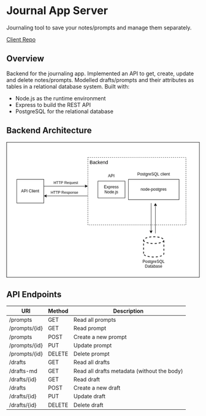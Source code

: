 # Journal App Server

Journaling tool to save your notes/prompts and manage them separately.

[Client Repo](github.com/almeidavc/journal-app-client)

<!-- Overview + Technologies used -->

## Overview

Backend for the journaling app. Implemented an API to get, create, update and delete notes/prompts. Modelled drafts/prompts and their attributes as tables in a relational database system. Built with:

- Node.js as the runtime environment
- Express to build the REST API
- PostgreSQL for the relational database

<!-- Backend Architecture + API Endpoints -->

## Backend Architecture

![Backend Architecture](./backend-architecture.png)

## API Endpoints

| URI           | Method | Description                                 |
| ------------- | ------ | ------------------------------------------- |
| /prompts      | GET    | Read all prompts                            |
| /prompts/{id} | GET    | Read prompt                                 |
| /prompts      | POST   | Create a new prompt                         |
| /prompts/{id} | PUT    | Update prompt                               |
| /prompts/{id} | DELETE | Delete prompt                               |
| /drafts       | GET    | Read all drafts                             |
| /drafts-md    | GET    | Read all drafts metadata (without the body) |
| /drafts/{id}  | GET    | Read draft                                  |
| /drafts       | POST   | Create a new draft                          |
| /drafts/{id}  | PUT    | Update draft                                |
| /drafts/{id}  | DELETE | Delete draft                                |
